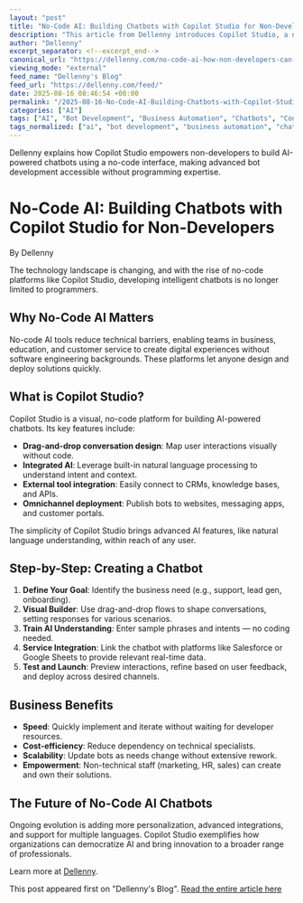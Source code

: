 ```yaml
---
layout: "post"
title: "No-Code AI: Building Chatbots with Copilot Studio for Non-Developers"
description: "This article from Dellenny introduces Copilot Studio, a no-code AI platform that allows non-developers to create, deploy, and manage intelligent chatbots. The guide walks through the platform’s visual design interface, AI features, integration capabilities, and outlines the core benefits for businesses seeking faster and more accessible AI solutions."
author: "Dellenny"
excerpt_separator: <!--excerpt_end-->
canonical_url: "https://dellenny.com/no-code-ai-how-non-developers-can-build-smart-chatbots-with-copilot-studio/"
viewing_mode: "external"
feed_name: "Dellenny's Blog"
feed_url: "https://dellenny.com/feed/"
date: 2025-08-16 08:46:54 +00:00
permalink: "/2025-08-16-No-Code-AI-Building-Chatbots-with-Copilot-Studio-for-Non-Developers.html"
categories: ["AI"]
tags: ["AI", "Bot Development", "Business Automation", "Chatbots", "Conversational AI", "Copilot", "Copilot Studio", "Customer Service", "Digital Transformation", "Integration", "Microsoft AI", "Natural Language Understanding", "No Code Tools", "Non Developers", "Posts", "Visual Flow Design"]
tags_normalized: ["ai", "bot development", "business automation", "chatbots", "conversational ai", "copilot", "copilot studio", "customer service", "digital transformation", "integration", "microsoft ai", "natural language understanding", "no code tools", "non developers", "posts", "visual flow design"]
---
```


Dellenny explains how Copilot Studio empowers non-developers to build AI-powered chatbots using a no-code interface, making advanced bot development accessible without programming expertise.<!--excerpt_end-->

# No-Code AI: Building Chatbots with Copilot Studio for Non-Developers

By Dellenny

The technology landscape is changing, and with the rise of no-code platforms like Copilot Studio, developing intelligent chatbots is no longer limited to programmers.

## Why No-Code AI Matters

No-code AI tools reduce technical barriers, enabling teams in business, education, and customer service to create digital experiences without software engineering backgrounds. These platforms let anyone design and deploy solutions quickly.

## What is Copilot Studio?

Copilot Studio is a visual, no-code platform for building AI-powered chatbots. Its key features include:

- **Drag-and-drop conversation design**: Map user interactions visually without code.
- **Integrated AI**: Leverage built-in natural language processing to understand intent and context.
- **External tool integration**: Easily connect to CRMs, knowledge bases, and APIs.
- **Omnichannel deployment**: Publish bots to websites, messaging apps, and customer portals.

The simplicity of Copilot Studio brings advanced AI features, like natural language understanding, within reach of any user.

## Step-by-Step: Creating a Chatbot

1. **Define Your Goal**: Identify the business need (e.g., support, lead gen, onboarding).
2. **Visual Builder**: Use drag-and-drop flows to shape conversations, setting responses for various scenarios.
3. **Train AI Understanding**: Enter sample phrases and intents — no coding needed.
4. **Service Integration**: Link the chatbot with platforms like Salesforce or Google Sheets to provide relevant real-time data.
5. **Test and Launch**: Preview interactions, refine based on user feedback, and deploy across desired channels.

## Business Benefits

- **Speed**: Quickly implement and iterate without waiting for developer resources.
- **Cost-efficiency**: Reduce dependency on technical specialists.
- **Scalability**: Update bots as needs change without extensive rework.
- **Empowerment**: Non-technical staff (marketing, HR, sales) can create and own their solutions.

## The Future of No-Code AI Chatbots

Ongoing evolution is adding more personalization, advanced integrations, and support for multiple languages. Copilot Studio exemplifies how organizations can democratize AI and bring innovation to a broader range of professionals.

Learn more at [Dellenny](https://dellenny.com/no-code-ai-how-non-developers-can-build-smart-chatbots-with-copilot-studio/).

This post appeared first on "Dellenny's Blog". [Read the entire article here](https://dellenny.com/no-code-ai-how-non-developers-can-build-smart-chatbots-with-copilot-studio/)
